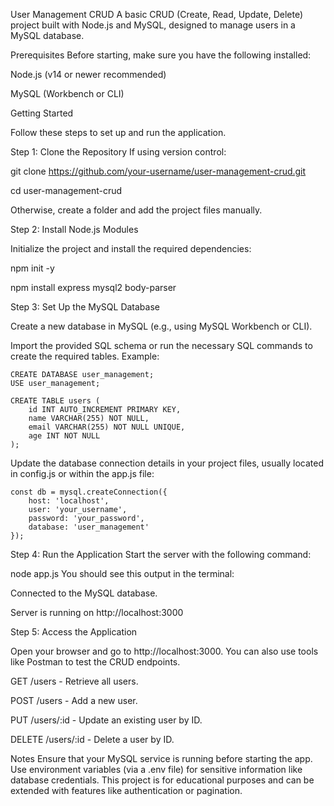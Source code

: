 User Management CRUD
A basic CRUD (Create, Read, Update, Delete) project built with Node.js and MySQL, designed to manage users in a MySQL database.


Prerequisites
Before starting, make sure you have the following installed:

Node.js (v14 or newer recommended)

MySQL (Workbench or CLI)

Getting Started

Follow these steps to set up and run the application.

Step 1: Clone the Repository
If using version control:

git clone https://github.com/your-username/user-management-crud.git

cd user-management-crud

Otherwise, create a folder and add the project files manually.


Step 2: Install Node.js Modules

Initialize the project and install the required dependencies:

npm init -y

npm install express mysql2 body-parser


Step 3: Set Up the MySQL Database

Create a new database in MySQL (e.g., using MySQL Workbench or CLI).

Import the provided SQL schema or run the necessary SQL commands to create the required tables. Example:
```
CREATE DATABASE user_management;
USE user_management;
```

```
CREATE TABLE users (
    id INT AUTO_INCREMENT PRIMARY KEY,
    name VARCHAR(255) NOT NULL,
    email VARCHAR(255) NOT NULL UNIQUE,
    age INT NOT NULL
);
```


Update the database connection details in your project files, usually located in config.js or within the app.js file:

```
const db = mysql.createConnection({
    host: 'localhost',
    user: 'your_username',
    password: 'your_password',
    database: 'user_management'
});
```


Step 4: Run the Application
Start the server with the following command:

node app.js
You should see this output in the terminal:

Connected to the MySQL database.

Server is running on http://localhost:3000


Step 5: Access the Application

Open your browser and go to http://localhost:3000. You can also use tools like Postman to test the CRUD endpoints.

GET /users - Retrieve all users.

POST /users - Add a new user.

PUT /users/:id - Update an existing user by ID.

DELETE /users/:id - Delete a user by ID.


Notes
Ensure that your MySQL service is running before starting the app.
Use environment variables (via a .env file) for sensitive information like database credentials.
This project is for educational purposes and can be extended with features like authentication or pagination.

